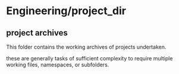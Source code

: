 # Engineering/project_dir

## project archives
This folder contains the working archives of projects undertaken.

these are generally tasks of sufficient complexity to require multiple working files, namespaces, or subfolders.
